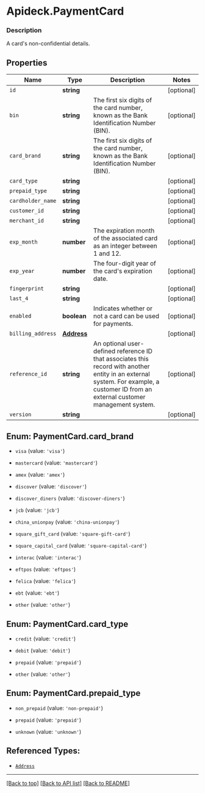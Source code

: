 # Apideck.PaymentCard

### Description

A card\'s non-confidential details.

## Properties
Name | Type | Description | Notes
------------ | ------------- | ------------- | -------------
`id` | **string** |  | [optional] 
`bin` | **string** | The first six digits of the card number, known as the Bank Identification Number (BIN). | [optional] 
`card_brand` | **string** | The first six digits of the card number, known as the Bank Identification Number (BIN). | [optional] 
`card_type` | **string** |  | [optional] 
`prepaid_type` | **string** |  | [optional] 
`cardholder_name` | **string** |  | [optional] 
`customer_id` | **string** |  | [optional] 
`merchant_id` | **string** |  | [optional] 
`exp_month` | **number** | The expiration month of the associated card as an integer between 1 and 12. | [optional] 
`exp_year` | **number** | The four-digit year of the card\'s expiration date. | [optional] 
`fingerprint` | **string** |  | [optional] 
`last_4` | **string** |  | [optional] 
`enabled` | **boolean** | Indicates whether or not a card can be used for payments. | [optional] 
`billing_address` | [**Address**](Address.md) |  | [optional] 
`reference_id` | **string** | An optional user-defined reference ID that associates this record with another entity in an external system. For example, a customer ID from an external customer management system. | [optional] 
`version` | **string** |  | [optional] 





<a name="PaymentCardCardBrand"></a>
## Enum: PaymentCard.card_brand


* `visa` (value: `'visa'`)

* `mastercard` (value: `'mastercard'`)

* `amex` (value: `'amex'`)

* `discover` (value: `'discover'`)

* `discover_diners` (value: `'discover-diners'`)

* `jcb` (value: `'jcb'`)

* `china_unionpay` (value: `'china-unionpay'`)

* `square_gift_card` (value: `'square-gift-card'`)

* `square_capital_card` (value: `'square-capital-card'`)

* `interac` (value: `'interac'`)

* `eftpos` (value: `'eftpos'`)

* `felica` (value: `'felica'`)

* `ebt` (value: `'ebt'`)

* `other` (value: `'other'`)




<a name="PaymentCardCardType"></a>
## Enum: PaymentCard.card_type


* `credit` (value: `'credit'`)

* `debit` (value: `'debit'`)

* `prepaid` (value: `'prepaid'`)

* `other` (value: `'other'`)




<a name="PaymentCardPrepaidType"></a>
## Enum: PaymentCard.prepaid_type


* `non_prepaid` (value: `'non-prepaid'`)

* `prepaid` (value: `'prepaid'`)

* `unknown` (value: `'unknown'`)




## Referenced Types:













* [`Address`](Address.md)



---

[[Back to top]](#) [[Back to API list]](../../../../README.md#documentation-for-api-endpoints) [[Back to README]](../../../../README.md)


